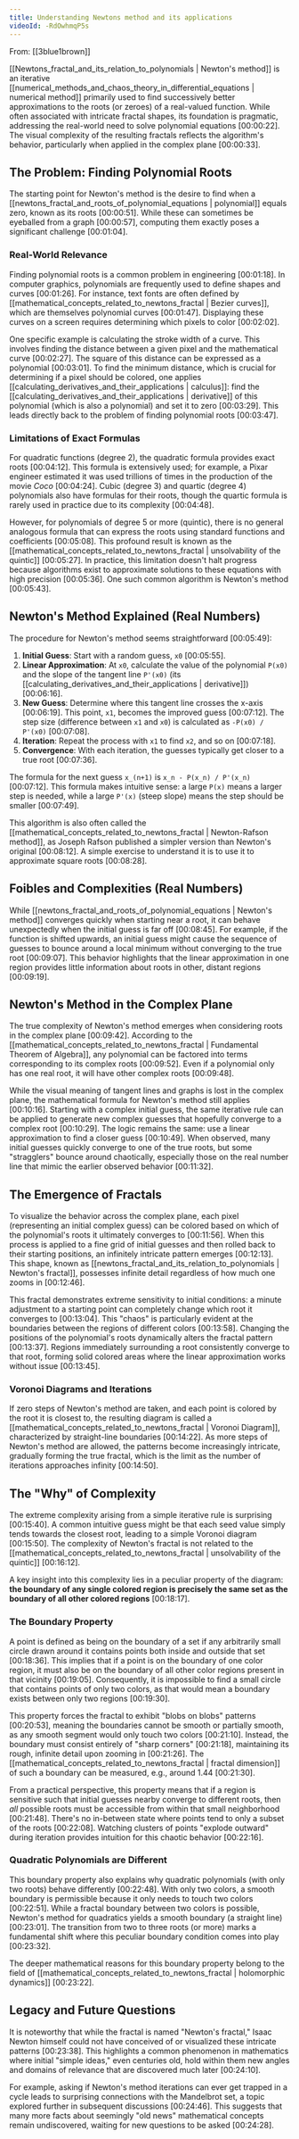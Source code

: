 ```yaml
---
title: Understanding Newtons method and its applications
videoId: -RdOwhmqP5s
---
```


From: [[3blue1brown]] <br/> 

[[Newtons_fractal_and_its_relation_to_polynomials | Newton's method]] is an iterative [[numerical_methods_and_chaos_theory_in_differential_equations | numerical method]] primarily used to find successively better approximations to the roots (or zeroes) of a real-valued function. While often associated with intricate fractal shapes, its foundation is pragmatic, addressing the real-world need to solve polynomial equations [00:00:22]. The visual complexity of the resulting fractals reflects the algorithm's behavior, particularly when applied in the complex plane [00:00:33].

## The Problem: Finding Polynomial Roots

The starting point for Newton's method is the desire to find when a [[newtons_fractal_and_roots_of_polynomial_equations | polynomial]] equals zero, known as its roots [00:00:51]. While these can sometimes be eyeballed from a graph [00:00:57], computing them exactly poses a significant challenge [00:01:04].

### Real-World Relevance
Finding polynomial roots is a common problem in engineering [00:01:18]. In computer graphics, polynomials are frequently used to define shapes and curves [00:01:26]. For instance, text fonts are often defined by [[mathematical_concepts_related_to_newtons_fractal | Bezier curves]], which are themselves polynomial curves [00:01:47]. Displaying these curves on a screen requires determining which pixels to color [00:02:02].

One specific example is calculating the stroke width of a curve. This involves finding the distance between a given pixel and the mathematical curve [00:02:27]. The square of this distance can be expressed as a polynomial [00:03:01]. To find the minimum distance, which is crucial for determining if a pixel should be colored, one applies [[calculating_derivatives_and_their_applications | calculus]]: find the [[calculating_derivatives_and_their_applications | derivative]] of this polynomial (which is also a polynomial) and set it to zero [00:03:29]. This leads directly back to the problem of finding polynomial roots [00:03:47].

### Limitations of Exact Formulas
For quadratic functions (degree 2), the quadratic formula provides exact roots [00:04:12]. This formula is extensively used; for example, a Pixar engineer estimated it was used trillions of times in the production of the movie *Coco* [00:04:24]. Cubic (degree 3) and quartic (degree 4) polynomials also have formulas for their roots, though the quartic formula is rarely used in practice due to its complexity [00:04:48].

However, for polynomials of degree 5 or more (quintic), there is no general analogous formula that can express the roots using standard functions and coefficients [00:05:08]. This profound result is known as the [[mathematical_concepts_related_to_newtons_fractal | unsolvability of the quintic]] [00:05:27]. In practice, this limitation doesn't halt progress because algorithms exist to approximate solutions to these equations with high precision [00:05:36]. One such common algorithm is Newton's method [00:05:43].

## Newton's Method Explained (Real Numbers)

The procedure for Newton's method seems straightforward [00:05:49]:
1.  **Initial Guess**: Start with a random guess, `x0` [00:05:55].
2.  **Linear Approximation**: At `x0`, calculate the value of the polynomial `P(x0)` and the slope of the tangent line `P'(x0)` (its [[calculating_derivatives_and_their_applications | derivative]]) [00:06:16].
3.  **New Guess**: Determine where this tangent line crosses the x-axis [00:06:19]. This point, `x1`, becomes the improved guess [00:07:12]. The step size (difference between `x1` and `x0`) is calculated as `-P(x0) / P'(x0)` [00:07:08].
4.  **Iteration**: Repeat the process with `x1` to find `x2`, and so on [00:07:18].
5.  **Convergence**: With each iteration, the guesses typically get closer to a true root [00:07:36].

The formula for the next guess `x_(n+1)` is `x_n - P(x_n) / P'(x_n)` [00:07:12]. This formula makes intuitive sense: a large `P(x)` means a larger step is needed, while a large `P'(x)` (steep slope) means the step should be smaller [00:07:49].

This algorithm is also often called the [[mathematical_concepts_related_to_newtons_fractal | Newton-Rafson method]], as Joseph Rafson published a simpler version than Newton's original [00:08:12]. A simple exercise to understand it is to use it to approximate square roots [00:08:28].

## Foibles and Complexities (Real Numbers)

While [[newtons_fractal_and_roots_of_polynomial_equations | Newton's method]] converges quickly when starting near a root, it can behave unexpectedly when the initial guess is far off [00:08:45]. For example, if the function is shifted upwards, an initial guess might cause the sequence of guesses to bounce around a local minimum without converging to the true root [00:09:07]. This behavior highlights that the linear approximation in one region provides little information about roots in other, distant regions [00:09:19].

## Newton's Method in the Complex Plane

The true complexity of Newton's method emerges when considering roots in the complex plane [00:09:42].
According to the [[mathematical_concepts_related_to_newtons_fractal | Fundamental Theorem of Algebra]], any polynomial can be factored into terms corresponding to its complex roots [00:09:52]. Even if a polynomial only has one real root, it will have other complex roots [00:09:48].

While the visual meaning of tangent lines and graphs is lost in the complex plane, the mathematical formula for Newton's method still applies [00:10:16]. Starting with a complex initial guess, the same iterative rule can be applied to generate new complex guesses that hopefully converge to a complex root [00:10:29]. The logic remains the same: use a linear approximation to find a closer guess [00:10:49]. When observed, many initial guesses quickly converge to one of the true roots, but some "stragglers" bounce around chaotically, especially those on the real number line that mimic the earlier observed behavior [00:11:32].

## The Emergence of Fractals

To visualize the behavior across the complex plane, each pixel (representing an initial complex guess) can be colored based on which of the polynomial's roots it ultimately converges to [00:11:56]. When this process is applied to a fine grid of initial guesses and then rolled back to their starting positions, an infinitely intricate pattern emerges [00:12:13]. This shape, known as [[newtons_fractal_and_its_relation_to_polynomials | Newton's fractal]], possesses infinite detail regardless of how much one zooms in [00:12:46].

This fractal demonstrates extreme sensitivity to initial conditions: a minute adjustment to a starting point can completely change which root it converges to [00:13:04]. This "chaos" is particularly evident at the boundaries between the regions of different colors [00:13:58]. Changing the positions of the polynomial's roots dynamically alters the fractal pattern [00:13:37]. Regions immediately surrounding a root consistently converge to that root, forming solid colored areas where the linear approximation works without issue [00:13:45].

### Voronoi Diagrams and Iterations
If zero steps of Newton's method are taken, and each point is colored by the root it is closest to, the resulting diagram is called a [[mathematical_concepts_related_to_newtons_fractal | Voronoi Diagram]], characterized by straight-line boundaries [00:14:22]. As more steps of Newton's method are allowed, the patterns become increasingly intricate, gradually forming the true fractal, which is the limit as the number of iterations approaches infinity [00:14:50].

## The "Why" of Complexity

The extreme complexity arising from a simple iterative rule is surprising [00:15:40]. A common intuitive guess might be that each seed value simply tends towards the closest root, leading to a simple Voronoi diagram [00:15:50]. The complexity of Newton's fractal is not related to the [[mathematical_concepts_related_to_newtons_fractal | unsolvability of the quintic]] [00:16:12].

A key insight into this complexity lies in a peculiar property of the diagram: **the boundary of any single colored region is precisely the same set as the boundary of all other colored regions** [00:18:17].

### The Boundary Property
A point is defined as being on the boundary of a set if any arbitrarily small circle drawn around it contains points both inside and outside that set [00:18:36]. This implies that if a point is on the boundary of one color region, it must also be on the boundary of all other color regions present in that vicinity [00:19:05]. Consequently, it is impossible to find a small circle that contains points of only two colors, as that would mean a boundary exists between only two regions [00:19:30].

This property forces the fractal to exhibit "blobs on blobs" patterns [00:20:53], meaning the boundaries cannot be smooth or partially smooth, as any smooth segment would only touch two colors [00:21:10]. Instead, the boundary must consist entirely of "sharp corners" [00:21:18], maintaining its rough, infinite detail upon zooming in [00:21:26]. The [[mathematical_concepts_related_to_newtons_fractal | fractal dimension]] of such a boundary can be measured, e.g., around 1.44 [00:21:30].

From a practical perspective, this property means that if a region is sensitive such that initial guesses nearby converge to different roots, then *all* possible roots must be accessible from within that small neighborhood [00:21:48]. There's no in-between state where points tend to only a subset of the roots [00:22:08]. Watching clusters of points "explode outward" during iteration provides intuition for this chaotic behavior [00:22:16].

### Quadratic Polynomials are Different
This boundary property also explains why quadratic polynomials (with only two roots) behave differently [00:22:48]. With only two colors, a smooth boundary is permissible because it only needs to touch two colors [00:22:51]. While a fractal boundary between two colors is possible, Newton's method for quadratics yields a smooth boundary (a straight line) [00:23:01]. The transition from two to three roots (or more) marks a fundamental shift where this peculiar boundary condition comes into play [00:23:32].

The deeper mathematical reasons for this boundary property belong to the field of [[mathematical_concepts_related_to_newtons_fractal | holomorphic dynamics]] [00:23:22].

## Legacy and Future Questions

It is noteworthy that while the fractal is named "Newton's fractal," Isaac Newton himself could not have conceived of or visualized these intricate patterns [00:23:38]. This highlights a common phenomenon in mathematics where initial "simple ideas," even centuries old, hold within them new angles and domains of relevance that are discovered much later [00:24:10].

For example, asking if Newton's method iterations can ever get trapped in a cycle leads to surprising connections with the Mandelbrot set, a topic explored further in subsequent discussions [00:24:46]. This suggests that many more facts about seemingly "old news" mathematical concepts remain undiscovered, waiting for new questions to be asked [00:24:28].